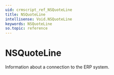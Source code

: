 ```yaml
---
uid: crmscript_ref_NSQuoteLine
title: NSQuoteLine
intellisense: Void.NSQuoteLine
keywords: NSQuoteLine
so.topic: reference
---
```


# NSQuoteLine

Information about a connection to the ERP system.

